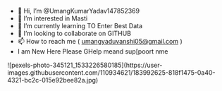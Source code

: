 - 👋 Hi, I’m @UmangKumarYadav147852369
- 👀 I’m interested in Masti
- 🌱 I’m currently learning TO Enter Best Data
- 💞️ I’m looking to collaborate on GITHUB
- 📫 How to reach me ( umangyaduvanshi05@gmail.com )
- I am New Here Please GHelp meand sup[poort nme
<!---
UmangKumarYadav147852369/UmangKumarYadav147852369 is a ✨ special ✨ repository because its `README.md` (this file) appears on your GitHub profile.
You can click the Preview link to take a look at your changes.
--->![pexels-photo-345121_1533226580185](https://user-images.githubusercontent.com/110934621/183992625-818f1475-0a40-4321-bc2c-015e92bee82a.jpg)


